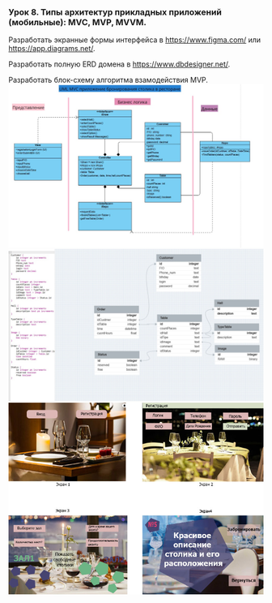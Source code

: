 ### Урок 8. Типы архитектур прикладных приложений (мобильные): MVC, MVP, MVVM.
Разработать экранные формы интерфейса в https://www.figma.com/ или https://app.diagrams.net/.

Разработать полную ERD домена в https://www.dbdesigner.net/.

Разработать блок-схему алгоритма взамодействия MVP.
![Дз](HW8_UML.jpg)
![Дз](HW8_ERD.jpg)
![Дз](HW8_UI.jpg)